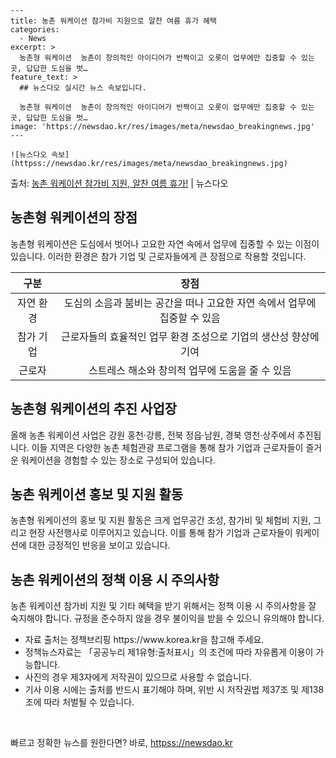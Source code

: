     ---
    title: 농촌 워케이션 참가비 지원으로 알찬 여름 휴가 혜택
    categories:
      - News
    excerpt: >
      농촌형 워케이션  농촌이 창의적인 아이디어가 반짝이고 오롯이 업무에만 집중할 수 있는 곳, 답답한 도심을 벗…
    feature_text: >
      ## 뉴스다오 실시간 뉴스 속보입니다.
    
      농촌형 워케이션  농촌이 창의적인 아이디어가 반짝이고 오롯이 업무에만 집중할 수 있는 곳, 답답한 도심을 벗…
    image: 'https://newsdao.kr/res/images/meta/newsdao_breakingnews.jpg'
    ---
    
    ![뉴스다오 속보](httpss://newsdao.kr/res/images/meta/newsdao_breakingnews.jpg)

<p>출처: <a href="httpss://newsdao.kr/4639" rel="dofollow">농촌 워케이션 참가비 지원, 알찬 여름 휴가!</a> | 뉴스다오</p>

<h2 data-ke-size="size26">농촌형 워케이션의 장점</h2>
<p data-ke-size="size16">농촌형 워케이션은 도심에서 벗어나 고요한 자연 속에서 업무에 집중할 수 있는 이점이 있습니다. 이러한 환경은 참가 기업 및 근로자들에게 큰 장점으로 작용할 것입니다.</p>
<table>
<thead>
<tr>
<th style="text-align: center;">구분</th>
<th style="text-align: center;">장점</th>
</tr>
</thead>
<tbody>
<tr>
<td style="text-align: center;">자연 환경</td>
<td style="text-align: center;">도심의 소음과 붐비는 공간을 떠나 고요한 자연 속에서 업무에 집중할 수 있음</td>
</tr>
<tr>
<td style="text-align: center;">참가 기업</td>
<td style="text-align: center;">근로자들의 효율적인 업무 환경 조성으로 기업의 생산성 향상에 기여</td>
</tr>
<tr>
<td style="text-align: center;">근로자</td>
<td style="text-align: center;">스트레스 해소와 창의적 업무에 도움을 줄 수 있음</td>
</tr>
</tbody>
</table>

<h2 data-ke-size="size26">농촌형 워케이션의 추진 사업장</h2>
<p data-ke-size="size16">올해 농촌 워케이션 사업은 강원 홍천·강릉, 전북 정읍·남원, 경북 영천·상주에서 추진됩니다. 이들 지역은 다양한 농촌 체험관광 프로그램을 통해 참가 기업과 근로자들이 즐거운 워케이션을 경험할 수 있는 장소로 구성되어 있습니다.</p>

<h2 data-ke-size="size26">농촌 워케이션 홍보 및 지원 활동</h2>
<p data-ke-size="size16">농촌형 워케이션의 홍보 및 지원 활동은 크게 업무공간 조성, 참가비 및 체험비 지원, 그리고 현장 사전행사로 이루어지고 있습니다. 이를 통해 참가 기업과 근로자들이 워케이션에 대한 긍정적인 반응을 보이고 있습니다.</p>

<h2 data-ke-size="size26">농촌 워케이션의 정책 이용 시 주의사항</h2>
<p data-ke-size="size16">농촌 워케이션 참가비 지원 및 기타 혜택을 받기 위해서는 정책 이용 시 주의사항을 잘 숙지해야 합니다. 규정을 준수하지 않을 경우 불이익을 받을 수 있으니 유의해야 합니다.</p>
<ul>
<li>자료 출처는 정책브리핑 https://www.korea.kr을 참고해 주세요.</li>
<li>정책뉴스자료는 「공공누리 제1유형:출처표시」의 조건에 따라 자유롭게 이용이 가능합니다.</li>
<li>사진의 경우 제3자에게 저작권이 있으므로 사용할 수 없습니다.</li>
<li>기사 이용 시에는 출처를 반드시 표기해야 하며, 위반 시 저작권법 제37조 및 제138조에 따라 처벌될 수 있습니다.</li>
</ul>
<p data-ke-size="size16">&nbsp;</p> 

빠르고 정확한 뉴스를 원한다면? 바로, <a href="httpss://newsdao.kr" rel="dofollow">httpss://newsdao.kr</a>


    
